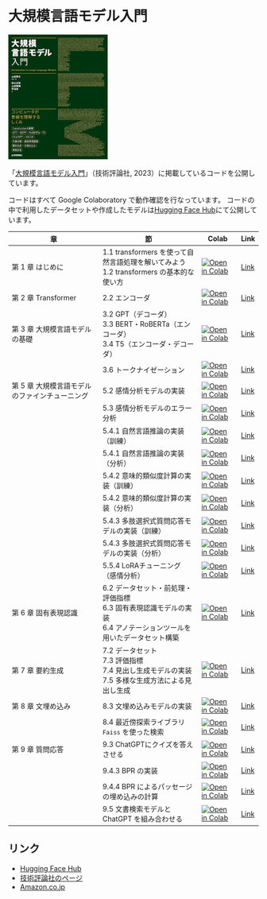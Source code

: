 # 大規模言語モデル入門

<a href="https://www.amazon.co.jp/o/ASIN/4297136333/"><img src="misc/cover-small.png" width="200"></a>

「[大規模言語モデル入門](https://www.amazon.co.jp/o/ASIN/4297136333/)」（技術評論社, 2023）に掲載しているコードを公開しています。

コードはすべて Google Colaboratory で動作確認を行なっています。
コードの中で利用したデータセットや作成したモデルは[Hugging Face Hub](https://huggingface.co/llm-book)にて公開しています。

| 章 | 節                                                                         | Colab | Link |
| --- |---------------------------------------------------------------------------| --- | --- |
| 第 1 章 はじめに | 1.1 transformers を使って自然言語処理を解いてみよう<br />1.2 transformers の基本的な使い方         | [![Open in Colab](https://colab.research.google.com/assets/colab-badge.svg)](https://colab.research.google.com/github/ghmagazine/llm-book/blob/main/chapter1/1-introduction.ipynb) | [Link](https://github.com/ghmagazine/llm-book/blob/main/chapter1/1-introduction.ipynb)                    |
| 第 2 章 Transformer | 2.2 エンコーダ                                                                 | [![Open in Colab](https://colab.research.google.com/assets/colab-badge.svg)](https://colab.research.google.com/github/ghmagazine/llm-book/blob/main/chapter2/2-2-transformer-position-encoding.ipynb) | [Link](https://github.com/ghmagazine/llm-book/blob/main/chapter2/2-2-transformer-position-encoding.ipynb) |
| 第 3 章 大規模言語モデルの基礎 | 3.2 GPT（デコーダ）<br />3.3 BERT・RoBERTa（エンコーダ）<br />3.4 T5（エンコーダ・デコーダ）        | [![Open in Colab](https://colab.research.google.com/assets/colab-badge.svg)](https://colab.research.google.com/github/ghmagazine/llm-book/blob/main/chapter3/3-zero-shot-inference.ipynb) | [Link](https://github.com/ghmagazine/llm-book/blob/main/chapter3/3-zero-shot-inference.ipynb)             |
| | 3.6 トークナイゼーション                                                            | [![Open in Colab](https://colab.research.google.com/assets/colab-badge.svg)](https://colab.research.google.com/github/ghmagazine/llm-book/blob/main/chapter3/3-6-tokenization.ipynb) | [Link](https://github.com/ghmagazine/llm-book/blob/main/chapter3/3-6-tokenization.ipynb) |
| 第 5 章 大規模言語モデルのファインチューニング | 5.2 感情分析モデルの実装                                                            | [![Open in Colab](https://colab.research.google.com/assets/colab-badge.svg)](https://colab.research.google.com/github/ghmagazine/llm-book/blob/main/chapter5/5-2-MARC-ja-finetuning.ipynb)            | [Link](https://github.com/ghmagazine/llm-book/blob/main/chapter5/5-2-MARC-ja-finetuning.ipynb)            |
|                           | 5.3 感情分析モデルのエラー分析                                                         | [![Open in Colab](https://colab.research.google.com/assets/colab-badge.svg)](https://colab.research.google.com/github/ghmagazine/llm-book/blob/main/chapter5/5-3-MARC-ja-analysis.ipynb)              | [Link](https://github.com/ghmagazine/llm-book/blob/main/chapter5/5-3-MARC-ja-analysis.ipynb)              |
|                           | 5.4.1 自然言語推論の実装（訓練）                                                       | [![Open in Colab](https://colab.research.google.com/assets/colab-badge.svg)](https://colab.research.google.com/github/ghmagazine/llm-book/blob/main/chapter5/5-4-JNLI-training.ipynb)                 | [Link](https://github.com/ghmagazine/llm-book/blob/main/chapter5/5-4-JNLI-training.ipynb)                 |
|                           | 5.4.1 自然言語推論の実装（分析）                                                       | [![Open in Colab](https://colab.research.google.com/assets/colab-badge.svg)](https://colab.research.google.com/github/ghmagazine/llm-book/blob/main/chapter5/5-4-JNLI-analysis.ipynb)                 | [Link](https://github.com/ghmagazine/llm-book/blob/main/chapter5/5-4-JNLI-analysis.ipynb)                 |
|                           | 5.4.2 意味的類似度計算の実装（訓練）                                                     | [![Open in Colab](https://colab.research.google.com/assets/colab-badge.svg)](https://colab.research.google.com/github/ghmagazine/llm-book/blob/main/chapter5/5-4-JSTS-training.ipynb)                 | [Link](https://github.com/ghmagazine/llm-book/blob/main/chapter5/5-4-JSTS-training.ipynb)                 |
|                           | 5.4.2 意味的類似度計算の実装（分析）                                                     | [![Open in Colab](https://colab.research.google.com/assets/colab-badge.svg)](https://colab.research.google.com/github/ghmagazine/llm-book/blob/main/chapter5/5-4-JSTS-analysis.ipynb)                 | [Link](https://github.com/ghmagazine/llm-book/blob/main/chapter5/5-4-JSTS-analysis.ipynb)                 |
|                           | 5.4.3 多肢選択式質問応答モデルの実装（訓練）                                                 | [![Open in Colab](https://colab.research.google.com/assets/colab-badge.svg)](https://colab.research.google.com/github/ghmagazine/llm-book/blob/main/chapter5/5-4-JCommonsenseQA-training.ipynb)       | [Link](https://github.com/ghmagazine/llm-book/blob/main/chapter5/5-4-JCommonsenseQA-training.ipynb)       |
|                           | 5.4.3 多肢選択式質問応答モデルの実装（分析）                                                 | [![Open in Colab](https://colab.research.google.com/assets/colab-badge.svg)](https://colab.research.google.com/github/ghmagazine/llm-book/blob/main/chapter5/5-4-JCommonsenseQA-analysis.ipynb)       | [Link](https://github.com/ghmagazine/llm-book/blob/main/chapter5/5-4-JCommonsenseQA-analysis.ipynb)       |
|                           | 5.5.4 LoRAチューニング（感情分析）                                                    | [![Open in Colab](https://colab.research.google.com/assets/colab-badge.svg)](https://colab.research.google.com/github/ghmagazine/llm-book/blob/main/chapter5/5-5-MARC-ja-finetuning-LoRA.ipynb)       | [Link](https://github.com/ghmagazine/llm-book/blob/main/chapter5/5-5-MARC-ja-finetuning-LoRA.ipynb)       |
| 第 6 章 固有表現認識 | 6.2 データセット・前処理・評価指標<br />6.3 固有表現認識モデルの実装<br />6.4 アノテーションツールを用いたデータセット構築 | [![Open in Colab](https://colab.research.google.com/assets/colab-badge.svg)](https://colab.research.google.com/github/ghmagazine/llm-book/blob/main/chapter6/6-named-entity-recognition.ipynb) | [Link](https://github.com/ghmagazine/llm-book/blob/main/chapter6/6-named-entity-recognition.ipynb) |
| 第 7 章 要約生成 | 7.2 データセット<br />7.3 評価指標<br />7.4 見出し生成モデルの実装<br />7.5 多様な生成方法による見出し生成    | [![Open in Colab](https://colab.research.google.com/assets/colab-badge.svg)](https://colab.research.google.com/github/ghmagazine/llm-book/blob/main/chapter7/7-summarization-generation.ipynb) | [Link](https://github.com/ghmagazine/llm-book/blob/main/chapter7/7-summarization-generation.ipynb) |
| 第 8 章 文埋め込み | 8.3 文埋め込みモデルの実装                                                           | [![Open in Colab](https://colab.research.google.com/assets/colab-badge.svg)](https://colab.research.google.com/github/ghmagazine/llm-book/blob/main/chapter8/8-3-simcse-training.ipynb) | [Link](https://github.com/ghmagazine/llm-book/blob/main/chapter8/8-3-simcse-training.ipynb) |
| | 8.4 最近傍探索ライブラリ `Faiss` を使った検索                                             | [![Open in Colab](https://colab.research.google.com/assets/colab-badge.svg)](https://colab.research.google.com/github/ghmagazine/llm-book/blob/main/chapter8/8-4-simcse-faiss.ipynb) | [Link](https://github.com/ghmagazine/llm-book/blob/main/chapter8/8-4-simcse-faiss.ipynb) |
| 第 9 章 質問応答                | 9.3 ChatGPTにクイズを答えさせる                                                     | [![Open in Colab](https://colab.research.google.com/assets/colab-badge.svg)](https://colab.research.google.com/github/ghmagazine/llm-book/blob/main/chapter9/9-3-quiz-chatgpt.ipynb)        | [Link](https://github.com/ghmagazine/llm-book/blob/main/chapter9/9-3-quiz-chatgpt.ipynb)        |
|  | 9.4.3 BPR の実装                                                             | [![Open in Colab](https://colab.research.google.com/assets/colab-badge.svg)](https://colab.research.google.com/github/ghmagazine/llm-book/blob/main/chapter9/9-4-3-bpr-training.ipynb) | [Link](https://github.com/ghmagazine/llm-book/blob/main/chapter9/9-4-3-bpr-training.ipynb) |
| | 9.4.4 BPR によるパッセージの埋め込みの計算                                                | [![Open in Colab](https://colab.research.google.com/assets/colab-badge.svg)](https://colab.research.google.com/github/ghmagazine/llm-book/blob/main/chapter9/9-4-4-bpr-embedding.ipynb) | [Link](https://github.com/ghmagazine/llm-book/blob/main/chapter9/9-4-4-bpr-embedding.ipynb) |
| | 9.5 文書検索モデルと ChatGPT を組み合わせる                                              | [![Open in Colab](https://colab.research.google.com/assets/colab-badge.svg)](https://colab.research.google.com/github/ghmagazine/llm-book/blob/main/chapter9/9-5-quiz-chatgpt-plus-bpr.ipynb)        | [Link](https://github.com/ghmagazine/llm-book/blob/main/chapter9/9-5-quiz-chatgpt-plus-bpr.ipynb)        |

## リンク

- [Hugging Face Hub](https://huggingface.co/llm-book)
- [技術評論社のページ](https://gihyo.jp/book/2023/978-4-297-13633-8)
- [Amazon.co.jp](https://www.amazon.co.jp/o/ASIN/4297136333/)
